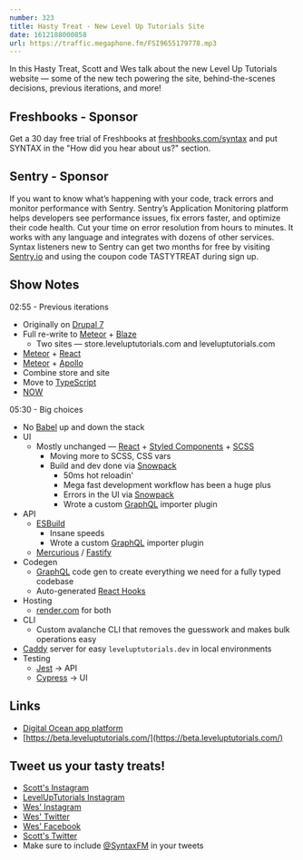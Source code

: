 ```yaml
---
number: 323
title: Hasty Treat - New Level Up Tutorials Site
date: 1612188000858
url: https://traffic.megaphone.fm/FSI9655179778.mp3
---
```


In this Hasty Treat, Scott and Wes talk about the new Level Up Tutorials website — some of the new tech powering the site, behind-the-scenes decisions, previous iterations, and more!

## Freshbooks - Sponsor
Get a 30 day free trial of Freshbooks at [freshbooks.com/syntax](https://freshbooks.com/syntax) and put SYNTAX in the "How did you hear about us?" section.

## Sentry - Sponsor
If you want to know what’s happening with your code, track errors and monitor performance with Sentry. Sentry’s Application Monitoring platform helps developers see performance issues, fix errors faster, and optimize their code health. Cut your time on error resolution from hours to minutes. It works with any language and integrates with dozens of other services. Syntax listeners new to Sentry can get two months for free by visiting [Sentry.io](https://sentry.io/) and using the coupon code TASTYTREAT during sign up.

## Show Notes

02:55 - Previous iterations
* Originally on [Drupal 7](https://www.drupal.org/drupal-7.0)
* Full re-write to [Meteor](https://www.meteor.com/) + [Blaze](http://blazejs.org/)
  * Two sites — store.leveluptutorials.com and leveluptutorials.com
* [Meteor](https://www.meteor.com/) + [React](https://reactjs.org/)
* [Meteor](https://www.meteor.com/) + [Apollo](https://www.apollographql.com/)
* Combine store and site
* Move to [TypeScript](https://www.typescriptlang.org/)
* [NOW](https://vercel.com/)

05:30 - Big choices
* No [Babel](https://babeljs.io/) up and down the stack
* UI
  * Mostly unchanged — [React](https://reactjs.org/) + [Styled Components](https://styled-components.com/) + [SCSS](https://sass-lang.com/)
    * Moving more to SCSS, CSS vars
    * Build and dev done via [Snowpack](https://www.snowpack.dev/)
      * 50ms hot reloadin'
      * Mega fast development workflow has been a huge plus
      * Errors in the UI via [Snowpack](https://www.snowpack.dev/)
      * Wrote a custom [GraphQL](https://graphql.org/) importer plugin
* API
  * [ESBuild](https://esbuild.github.io/)
    * Insane speeds
    * Wrote a custom [GraphQL](https://graphql.org/) importer plugin
  * [Mercurious](https://mercurius.dev/) / [Fastify](https://www.fastify.io/)
* Codegen
  * [GraphQL](https://graphql.org/) code gen to create everything we need for a fully typed codebase
  * Auto-generated [React Hooks](https://reactjs.org/docs/hooks-intro.html)
* Hosting
  * [render.com](http://render.com) for both
* CLI
  * Custom avalanche CLI that removes the guesswork and makes bulk operations easy
* [Caddy](https://caddyserver.com/) server for easy `leveluptutorials.dev` in local environments
* Testing
  * [Jest](https://jestjs.io/) → API
  * [Cypress](https://www.cypress.io/) → UI

## Links
* [Digital Ocean app platform](https://www.digitalocean.com/blog/introducing-digitalocean-app-platform-reimagining-paas-to-make-it-simpler-for-you-to-build-deploy-and-scale-apps/)
* [https://beta.leveluptutorials.com/](https://beta.leveluptutorials.com/)

## Tweet us your tasty treats!
* [Scott's Instagram](https://www.instagram.com/stolinski/)
* [LevelUpTutorials Instagram](https://www.instagram.com/LevelUpTutorials/)
* [Wes' Instagram](https://www.instagram.com/wesbos/)
* [Wes' Twitter](https://twitter.com/wesbos)
* [Wes' Facebook](https://www.facebook.com/wesbos.developer)
* [Scott's Twitter](https://twitter.com/stolinski)
* Make sure to include [@SyntaxFM](https://twitter.com/SyntaxFM) in your tweets
